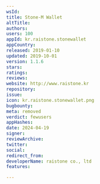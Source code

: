 ```yaml
---
wsId: 
title: Stone-M Wallet
altTitle: 
authors: 
users: 100
appId: kr.raistone.stonewallet
appCountry: 
released: 2019-01-10
updated: 2019-10-01
version: 1.1.6
stars: 
ratings: 
reviews: 
website: http://www.raistone.kr
repository: 
issue: 
icon: kr.raistone.stonewallet.png
bugbounty: 
meta: removed
verdict: fewusers
appHashes: 
date: 2024-04-19
signer: 
reviewArchive: 
twitter: 
social: 
redirect_from: 
developerName: raistone co., ltd
features: 

---
```


